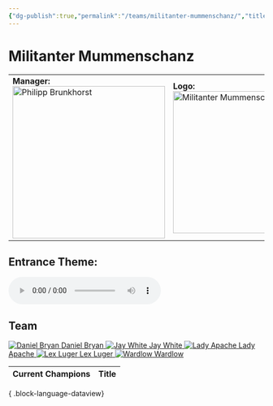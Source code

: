 ```yaml
---
{"dg-publish":true,"permalink":"/teams/militanter-mummenschanz/","title":"Militanter Mummenschanz","noteIcon":""}
---
```



# **Militanter Mummenschanz**

<table>
<tr>
<td><b>Manager:</b>
<div><a href="https://cptspaulding1980.github.io/choke-slam-wrestling/manager/philipp-brunkovic/" class="champ-card">
	  <img src="https://github.com/CptSpaulding1980/choke-slam-wrestling/releases/download/images/Philipp_Brunkovic.png" width="300" alt="Philipp Brunkhorst"></a>
</div>
</td>
<td><b>Logo:</b>
<img src="https://github.com/CptSpaulding1980/choke-slam-wrestling/releases/download/images//ChokeSlam_MM.png" width="280" alt="Militanter Mummenschanz"></td>
</tr>
</table>

## **Entrance Theme:**
<audio controls>
  <source src="https://github.com/CptSpaulding1980/choke-slam-wrestling/releases/download/audio/Militanter_Mummenschanz.mp3" type="audio/mpeg">
</audio>

## **Team**
<div class="championship-grid">
  <a href="https://cptspaulding1980.github.io/choke-slam-wrestling/wrestler/daniel-bryan" class="champ-card">
    <img src="https://github.com/CptSpaulding1980/choke-slam-wrestling/releases/download/images/Daniel_Bryan.png" alt="Daniel Bryan">
    <span>Daniel Bryan</span>
  </a>
  <a href="https://cptspaulding1980.github.io/choke-slam-wrestling/wrestler/jay-white" class="champ-card">
    <img src="https://github.com/CptSpaulding1980/choke-slam-wrestling/releases/download/images/Jay_White.png" alt="Jay White">
    <span>Jay White</span>
  </a>
  <a href="https://cptspaulding1980.github.io/choke-slam-wrestling/wrestler/lady-apache" class="champ-card">
    <img src="https://github.com/CptSpaulding1980/choke-slam-wrestling/releases/download/images/Lady_Apache.png" alt="Lady Apache">
    <span>Lady Apache</span>
  </a>
  <a href="https://cptspaulding1980.github.io/choke-slam-wrestling/wrestler/lex-luger" class="champ-card">
    <img src="https://github.com/CptSpaulding1980/choke-slam-wrestling/releases/download/images/Lex_Luger.png" alt="Lex Luger">
    <span>Lex Luger</span>
  </a>
  <a href="https://cptspaulding1980.github.io/choke-slam-wrestling/wrestler/wardlow" class="champ-card">
    <img src="https://github.com/CptSpaulding1980/choke-slam-wrestling/releases/download/images/Wardlow.png" alt="Wardlow">
    <span>Wardlow</span>
  </a>
</div>


| Current Champions | Title |
| ----------------- | ----- |

{ .block-language-dataview}

